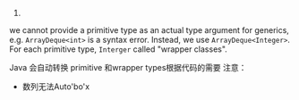 1. 
we cannot provide a primitive type as an actual type argument for generics, e.g. `ArrayDeque<int>` is a syntax error. Instead, we use `ArrayDeque<Integer>`. For each primitive type, `Interger` called "wrapper classes".

Java 会自动转换 primitive 和wrapper types根据代码的需要
注意：

 - 数列无法Auto'bo'x

<!--stackedit_data:
eyJoaXN0b3J5IjpbMTUxMDQ5NTM4XX0=
-->